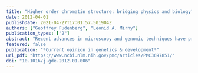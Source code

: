 ```yaml
---
title: "Higher order chromatin structure: bridging physics and biology"
date: 2012-04-01
publishDate: 2021-04-27T17:01:57.501904Z
authors: ["Geoffrey Fudenberg", "Leonid A. Mirny"]
publication_types: ["2"]
abstract: "Recent advances in microscopy and genomic techniques have provided new insight into spatial chromatin organization inside of the nucleus. In particular, chromosome conformation capture data has highlighted the relevance of polymer physics for high-order chromatin organization. In this context, we review basic polymer states, discuss how an appropriate polymer model can be determined from experimental data, and examine the success and limitations of various polymer models of high-order interphase chromatin organization. By taking into account topological constraints acting on the chromatin fiber, recently-developed polymer models of interphase chromatin can reproduce the observed scaling of distances between genomic loci, chromosomal territories, and probabilities of contacts between loci measured by chromosome conformation capture methods. Polymer models provide a framework for the interpretation of experimental data as ensembles of conformations rather than collections of loops, and will be crucial for untangling functional implications of chromosomal organization."
featured: false
publication: "*Current opinion in genetics & development*"
url_pdf: "https://www.ncbi.nlm.nih.gov/pmc/articles/PMC3697851/"
doi: "10.1016/j.gde.2012.01.006"
---
```


